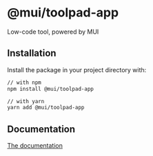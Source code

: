 # @mui/toolpad-app

Low-code tool, powered by MUI

## Installation

Install the package in your project directory with:

```bash
// with npm
npm install @mui/toolpad-app

// with yarn
yarn add @mui/toolpad-app
```

## Documentation

[The documentation](./docs)
